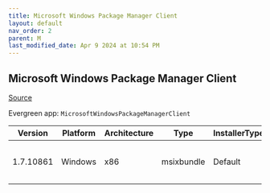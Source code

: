 ```yaml
---
title: Microsoft Windows Package Manager Client
layout: default
nav_order: 2
parent: M
last_modified_date: Apr 9 2024 at 10:54 PM
---
```


## Microsoft Windows Package Manager Client

[Source](https://docs.microsoft.com/en-us/windows/package-manager/)

Evergreen app: `MicrosoftWindowsPackageManagerClient`

| Version   | Platform | Architecture | Type       | InstallerType | Date                | Size      | URI                                                                                                                                                                                                                                                        |
| --------- | -------- | ------------ | ---------- | ------------- | ------------------- | --------- | ---------------------------------------------------------------------------------------------------------------------------------------------------------------------------------------------------------------------------------------------------------- |
| 1.7.10861 | Windows  | x86          | msixbundle | Default       | 03/25/2024 22:28:07 | 258189720 | [https://github.com/microsoft/winget-cli/releases/download/v1.7.10861/Microsoft.DesktopAppInstaller_8wekyb3d8bbwe.msixbundle](https://github.com/microsoft/winget-cli/releases/download/v1.7.10861/Microsoft.DesktopAppInstaller_8wekyb3d8bbwe.msixbundle) |
